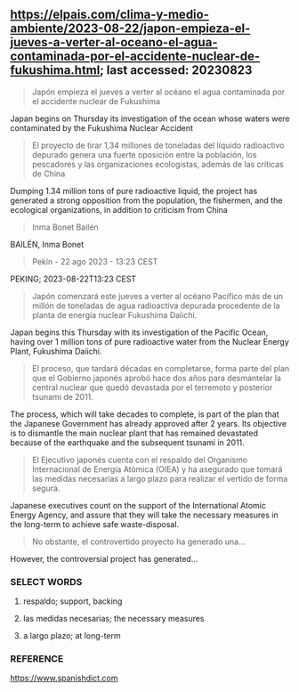 ## https://elpais.com/clima-y-medio-ambiente/2023-08-22/japon-empieza-el-jueves-a-verter-al-oceano-el-agua-contaminada-por-el-accidente-nuclear-de-fukushima.html; last accessed: 20230823

> Japón empieza el jueves a verter al océano el agua contaminada por el accidente nuclear de Fukushima

Japan begins on Thursday its investigation of the ocean whose waters were contaminated by the Fukushima Nuclear Accident 

> El proyecto de tirar 1,34 millones de toneladas del líquido radioactivo depurado genera una fuerte oposición entre la población, los pescadores y las organizaciones ecologistas, además de las críticas de China

Dumping 1.34 million tons of pure radioactive liquid, the project has generated a strong opposition from the population, the fishermen, and the ecological organizations, in addition to criticism from China

> Inma Bonet Bailén

BAILÉN, Inma Bonet

> Pekín - 22 ago 2023 - 13:23 CEST

PEKING; 2023-08-22T13:23 CEST

> Japón comenzará este jueves a verter al océano Pacífico más de un millón de toneladas de agua radioactiva depurada procedente de la planta de energía nuclear Fukushima Daiichi. 

Japan begins this Thursday with its investigation of the Pacific Ocean, having over 1 million tons of pure radioactive water from the Nuclear Energy Plant, Fukushima Daiichi.

> El proceso, que tardará décadas en completarse, forma parte del plan que el Gobierno japonés aprobó hace dos años para desmantelar la central nuclear que quedó devastada por el terremoto y posterior tsunami de 2011. 

The process, which will take decades to complete, is part of the plan that the Japanese Government has already approved after 2 years. Its objective is to dismantle the main nuclear plant that has remained devastated because of the earthquake and the subsequent tsunami in 2011.

> El Ejecutivo japonés cuenta con el respaldo del Organismo Internacional de Energía Atómica (OIEA) y ha asegurado que tomará las medidas necesarias a largo plazo para realizar el vertido de forma segura. 

Japanese executives count on the support of the International Atomic Energy Agency, and assure that they will take the necessary measures in the long-term to achieve safe waste-disposal.

> No obstante, el controvertido proyecto ha generado una...

However, the controversial project has generated...

### SELECT WORDS

1) respaldo; support, backing

2) las medidas necesarias; the necessary measures

3) a largo plazo; at long-term

### REFERENCE

https://www.spanishdict.com
